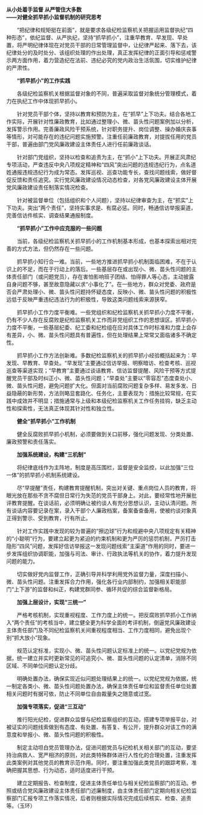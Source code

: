 **从小处着手监督 从严管住大多数  
——对健全抓早抓小监督机制的研究思考**

　　“把纪律和规矩挺在前面”，就是要求各级纪检监察机关把握运用监督执纪“四种形态”，依纪监督、从严执纪，坚持“抓早抓小”，注重早教育、早发现、早处置，将严明纪律体现在对党员干部的日常管理监督中，让纪律严起来、落下去，该纪律处分的及时处分、该组织处理的作出处理，真正发挥纪律的正面引导和惩戒警示两方面作用，着力营造纪在法前、违纪必究的党内政治生活氛围，切实维护纪律的严肃性。

　　**“抓早抓小”的工作实践**

　　各级纪检监察机关根据监督对象的不同，普遍采取监督对象统分管理模式，着力在执纪工作中体现抓早抓小。

　　针对党员干部个体，坚持以教育和预防为主，在“抓早”上下功夫。结合各地工作实际，开展针对性廉政教育，比如通过整理小、微、苗头性问题案例加以分析，发挥警示作用。完善廉政风险干预系统，针对职务提升、岗位调整、操办婚庆丧事等情形，对可能存在的违纪问题实施预警。注重任前廉政教育，对提拔任用的党员干部，普遍由部门党风廉政建设主体责任人进行任前廉政谈话。

　　针对部门党组织，坚持以检查和追责为主，在“抓小”上下功夫。开展正风肃纪专项活动，严查违反中央八项规定精神和“四风”突出问题的违规违纪行为，点名道姓通报违规违纪行为成为常态。发挥巡视、巡查功能专长，查找问题线索，做好督促反馈和责任追究。实行党风廉政建设情况动态检查，对各党风廉政建设主体开展党风廉政建设责任制落实情况检查。

　　针对被监督单位（包括组织和个人问题），坚持以纪律审查为主，在“抓实”上下功夫。突出“两个责任”，坚持实事求是、有腐必惩。同时，畅通信访举报渠道，完善信访件核实、调查结果通报制度。

　　**“抓早抓小”工作中应克服的一些问题**

　　当前，各级纪检监察机关抓早抓小的工作机制基本形成，也基本探索出相对完善的方式方法，但仍然存在一些问题。

　　抓早抓小知行合一难。当前，一些地方推进抓早抓小机制面临困难，不在于认识上的不足，而在于行动上的落后。一些基层存在或出现小、微、苗头性问题的主体责任部门（或问题党员），存在害怕影响班子团结、怕得罪人等心态，主动披露自身问题不够，甚至故意隐藏以求“小事化了”。在一些地方，群众对党委、政府是否会严肃处理小、微、苗头性问题持怀疑态度，反映小、微、苗头性问题的积极性远低于反映严重违纪违法行为的积极性，导致这类问题线索来源狭窄。

　　抓早抓小工作力度平衡难。一些党组织和纪检监察机关抓早抓小力度不平衡，仍有不少人存在反腐败是纪检监察机关工作而非党组织工作的思想误区。抓早抓小力度不平衡，一些基层纪委、纪工委和纪检组在应对具体工作时标准和力度上会存有差异，小、微、苗头性问题具有普遍性，但在处理结果上常常又面临诸多不确定性。

　　抓早抓小工作方法创新难。多数纪检监察机关的抓早抓小经验概括起来为：早发现、早教育、早查处。“早发现”主要通过信访举报、明察暗访、检查考核、巡视巡查等渠道实现；“早教育”主要通过谈话教育、信访监督提醒、风险干预等方式提醒党员干部及时纠正小、微、苗头性问题；“早查处”主要以“零容忍”态度查处小、微、苗头性问题，避免问题扩大化。但面对当前腐败问题复杂多样、易发多发、日益隐蔽的新形势，方法则略显套路化、任务化，主要表现为：措施比较常规，在实践中成效并不明显；措施通常与上级和本级纪检监察机关工作任务挂钩，缺乏主动性和探索性，无法真正体现其针对性和独立性。

　　**健全“抓早抓小”工作机制**

　　健全反腐败抓早抓小机制，必须要做到关口前移，强化问题发现、分类处置、廉政预警和责任落实。

　　**加强系统建设，构建“三机制”**

　　将纪律底线作为主阵地，制度是高压围栏，监督是安全监控，以此加强“三位一体”的抓早抓小机制系统建设。

　　尽“早提醒”责任，构建教育提醒机制，突出对关键、重点岗位人员的教育，将眼光放在那些不贪不腐但日常行为失范的党员干部身上。对此，要经常性地开展批评教育提醒。在谈话前，必须明确让被约谈人有充分思想认识，主动认清问题。所有谈话内容要记录在案，录入干部个人廉政档案，备案备查备用，使被约谈对象真正得到警示、受到教育，行有所止。

　　针对工作实践中发现的较为普遍的“擦边球”行为和规避中央八项规定有关精神的“小聪明”行为，要建立起更为紧迫的约束机制和更为严厉的惩罚机制，严厉打击隐形“四风”问题，发挥好信访举报这一发现问题线索“主渠道”作用的同时，要进一步发挥组织协调职能，加强与司法、审计、行政执法等机关的协作，着力提升发现问题的能力。

　　切实做好党内监督工作，正确引导并科学利用党外监督力量，深度扫描小、微、苗头性问题。注重发挥合力作用，强化各行业内部制约，加强相关职能部门“上下游”的监督和纠正，构建党群同参、循环共促的综合监督新格局。

　　**加强上层设计，实现“三统一”**

　　严格考核机制，实现重视程度、工作力度上的统一。把反腐败抓早抓小工作纳入“两个责任”的考核当中，建立健全更为科学全面的考评机制，倒逼党风廉政建设主体责任部门及不同纪检监察机关间重视程度相当、工作力度相同，避免出现个别“抓大放小”现象。

　　规范认定标准，实现小、微、苗头性问题认定标准上的统一。以党纪党规为依据，统一建立并实时更新常见的可追究小、微、苗头性问题的认定清单，消除不同区域、不同单位问题认定分歧。

　　明确处置办法，确保实现近似问题处理结果上的统一。以党纪党规为依据，统一制定各类小、微、苗头性问题处置办法，确保主体责任单位和监督责任单位处置相关问题时有据可依，防止不同单位自由裁量失之随意或过宽。

　　**加强专项落实，促进“三互动”**

　　推行阳光纪检，促进群众监督与纪检监察组织的互动，搭建专项举报平台，对被证实的问题线索做到有态度、有处置、有答复、有公开，提升群众对该工作的满意度和举报小、微、苗头性问题的积极性。

　　制定主动坦白党员管理办法，促进问题党员与纪检机关相关部门的互动，要坚持治病救人、宽严相济的原则，对此类特殊群体进行人性化的合理处置，注重发挥此类案例对其他党员的教育示范作用。同时，要注重加强此类党员的跟踪考察，准确把握其思想、行为动态，适时适度进行干预。

　　建立定期报告、检查制度，促进主体责任单位与相关纪检监察部门的互动。参照或结合党风廉政建设主体责任部门述廉制度，由主体责任部门定期向相关纪检监察部门汇报专项工作落实情况，后者则根据实际情况完成后续核实、检查、追责等。（玉环）